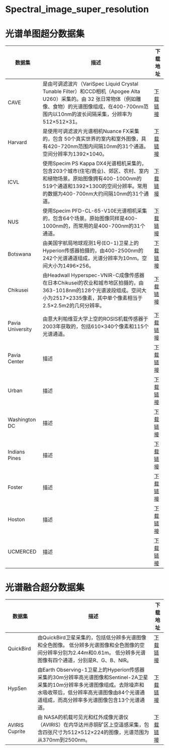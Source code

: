 # Spectral_image_super_resolution

# 光谱单图超分数据集

| 数据集 | 描述 | 下载地址 |
|------------|------------|----------|
| CAVE   | 是由可调滤波片（VariSpec Liquid Crystal Tunable Filter）和CCD相机（Apogee Alta U260）采集的。由 32 张日常物体（例如雕像、食物）的光谱图像组成，在400-700nm范围内以10nm的波长间隔采集，分辨率为512×512×31。      | [下载链接](http://www.cs.columbia.edu/CAVE/databases/multispectral) |
| Harvard    | 是使用可调滤波片光谱相机Nuance FX采集的，包含 50个真实世界的室内和室外图像，具有420-720nm范围内间隔10nm的31个通道。空间分辨率为1392×1040。      | [下载链接](http://vision.seas.harvard.edu/hyperspec/explore.html) |
| ICVL    | 使用Specim PS Kappa DX4光谱相机采集的，包含203个城市(住宅/商业)、郊区、农村、室内和植物场景。原始图像拥有400-1000nm的519个通道和1392×1300的空间分辨率。常用的数据为400-700nm大约间隔10nm的31个通道。      | [下载链接](https://icvl.cs.bgu.ac.il/hyperspectral/) |
| NUS    | 使用Specim PFD-CL-65-V10E光谱相机采集的，包含64个场景。原始图像同样是400-1000nm的，而常用的是400-700nm的31个通道。      | [下载链接](http://www.comp.nus.edu.sg/~whitebal/spectral_reconstruction/index.html) |
| Botswana    | 由美国宇航局地球观测1号(EO-1)卫星上的Hyperion传感器拍摄的，由400-2500nm的242个光谱通道组成，光谱分辨率为10nm。空间大小为1496×256。      | [下载链接](https://www.ehu.eus/ccwintco/index.php?title=Hyperspectral_Remote_Sensing_Scenes) |
| Chikusei    | 由Headwall Hyperspec-VNIR-C成像传感器在日本Chikusei的农业和城市地区拍摄的，由363-1018nm的128个光谱波段组成。空间大小为2517×2335像素，其中单个像素相当于2.5×2.5m2的几何分辨率。      | [下载链接](http://naotoyokoya.com/Download.html) |
| Pavia University    | 由意大利帕维亚大学上空的ROSIS机载传感器于2003年获取的，包括610×340个像素和115个光谱通道。      | [下载链接](https://www.ehu.eus/ccwintco/index.php?title=Hyperspectral_Remote_Sensing_Scenes) |
| Pavia Center    | 描述      | [下载链接](https://www.ehu.eus/ccwintco/index.php?title=Hyperspectral_Remote_Sensing_Scenes) |
| Urban    | 描述      | [下载链接](https://rslab.ut.ac.ir/data) |
| Washington DC    | 描述      | [下载链接](https://engineering.purdue.edu/~biehl/MultiSpec/hyperspectral.html) |
| Indians Pines    | 描述      | [下载链接](https://www.ehu.eus/ccwintco/index.php?title=Hyperspectral_Remote_Sensing_Scenes) |
| Foster    | 描述      | [下载链接](https://personalpages.manchester.ac.uk/staff/d.h.foster/Local/_Illumination/_HSIs/Local/_Illumination/_HSIs/_2015.html) |
| Hoston    | 描述      | [下载链接](http://dase.grss-ieee.org/) |
| UCMERCED    | 描述      | [下载链接](http://vision.ucmerced.edu/datasets) |

# 光谱融合超分数据集

| 数据集 | 描述 | 下载地址 |
|------------|------------|----------|
| QuickBird    | 由QuickBird卫星采集的，包括低分辨多光谱图像和全色图像。 低分辨多光谱图像和全色图像的空间分辨率分别为2.44m和0.61m。 低分辨多光谱图像有四个通道，分别是R、G、B、NIR。      | [下载链接](https://www.satimagingcorp.com/satellite-sensors/quickbird/) |
| HypSen   | 由Earth Observing-1卫星上的Hyperion传感器采集的30m分辨率高光谱图像和Sentinel-2A卫星采集的10m分辨率多光谱图像组成。去除噪声和水吸收带后，低分辨率高光谱图像由84个光谱通道组成，而高分辨率多光谱图像包含13个光谱通道。      | [下载链接](https://example.com/dataset2) |
| AVIRIS Cuprite    | 由 NASA的机载可见光和红外成像光谱仪（AVIRIS）在内华达州赤铜矿区上空遥感采集，包含四张尺寸为512×512×224的图像，光谱范围为从370nm到2500nm。     | [下载链接](https://example.com/dataset3) |

